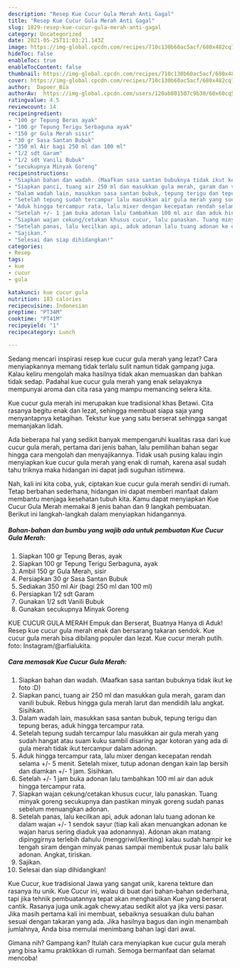 ```yaml
---
description: "Resep Kue Cucur Gula Merah Anti Gagal"
title: "Resep Kue Cucur Gula Merah Anti Gagal"
slug: 1829-resep-kue-cucur-gula-merah-anti-gagal
category: Uncategorized
date: 2021-05-25T11:03:21.143Z
image: https://img-global.cpcdn.com/recipes/710c130b60ac5acf/680x482cq70/kue-cucur-gula-merah-foto-resep-utama.jpg
hideToc: false
enableToc: true
enableTocContent: false
thumbnail: https://img-global.cpcdn.com/recipes/710c130b60ac5acf/680x482cq70/kue-cucur-gula-merah-foto-resep-utama.jpg
cover: https://img-global.cpcdn.com/recipes/710c130b60ac5acf/680x482cq70/kue-cucur-gula-merah-foto-resep-utama.jpg
author:  Dapoer_Bia
authorAv:  https://img-global.cpcdn.com/users/120ab801507c9b30/60x60cq50/avatar.jpg
ratingvalue: 4.5
reviewcount: 14
recipeingredient:
- "100 gr Tepung Beras ayak"
- "100 gr Tepung Terigu Serbaguna ayak"
- "150 gr Gula Merah sisir"
- "30 gr Sasa Santan Bubuk"
- "350 ml Air bagi 250 ml dan 100 ml"
- "1/2 sdt Garam"
- "1/2 sdt Vanili Bubuk"
- "secukupnya Minyak Goreng"
recipeinstructions:
- "Siapkan bahan dan wadah. (Maafkan sasa santan bubuknya tidak ikut ke foto :D)"
- "Siapkan panci, tuang air 250 ml dan masukkan gula merah, garam dan vanili bubuk. Rebus hingga gula merah larut dan mendidih lalu angkat. Sisihkan."
- "Dalam wadah lain, masukkan sasa santan bubuk, tepung terigu dan tepung beras, aduk hingga tercampur rata."
- "Setelah tepung sudah tercampur lalu masukkan air gula merah yang sudah hangat atau suam kuku sambil disaring agar kotoran yang ada di gula merah tidak ikut tercampur dalam adonan."
- "Aduk hingga tercampur rata, lalu mixer dengan kecepatan rendah selama +/- 5 menit. Setelah mixer, tutup adonan dengan kain lap bersih dan diamkan +/- 1 jam. Sisihkan."
- "Setelah +/- 1 jam buka adonan lalu tambahkan 100 ml air dan aduk hingga tercampur rata."
- "Siapkan wajan cekung/cetakan khusus cucur, lalu panaskan. Tuang minyak goreng secukupnya dan pastikan minyak goreng sudah panas sebelum menuangkan adonan."
- "Setelah panas, lalu kecilkan api, aduk adonan lalu tuang adonan ke dalam wajan +/- 1 sendok sayur (tiap kali akan menuangkan adonan ke wajan harus sering diaduk yaa adonannya). Adonan akan matang dipinggirnya terlebih dahulu (menggriwil/keriting) kalau sudah hampir ke tengah siram dengan minyak panas sampai membentuk pusar lalu balik adonan. Angkat, tiriskan."
- "Sajikan."
- "Selesai dan siap dihidangkan!"
categories:
- Resep
tags:
- kue
- cucur
- gula

katakunci: kue cucur gula 
nutrition: 183 calories
recipecuisine: Indonesian
preptime: "PT34M"
cooktime: "PT41M"
recipeyield: "1"
recipecategory: Lunch

---
```



Sedang mencari inspirasi resep kue cucur gula merah yang lezat? Cara menyiapkannya memang tidak terlalu sulit namun tidak gampang juga. Kalau keliru mengolah maka hasilnya tidak akan memuaskan dan bahkan tidak sedap. Padahal kue cucur gula merah yang enak selayaknya mempunyai aroma dan cita rasa yang mampu memancing selera kita.


Kue cucur gula merah ini merupakan kue tradisional khas Betawi. Cita rasanya begitu enak dan lezat, sehingga membuat siapa saja yang menyantapnya ketagihan. Tekstur kue yang satu berserat sehingga sangat memanjakan lidah.

Ada beberapa hal yang sedikit banyak mempengaruhi kualitas rasa dari kue cucur gula merah, pertama dari jenis bahan, lalu pemilihan bahan segar hingga cara mengolah dan menyajikannya. Tidak usah pusing kalau ingin menyiapkan kue cucur gula merah yang enak di rumah, karena asal sudah tahu triknya maka hidangan ini dapat jadi suguhan istimewa.


Nah, kali ini kita coba, yuk, ciptakan kue cucur gula merah sendiri di rumah. Tetap berbahan sederhana, hidangan ini dapat memberi manfaat dalam membantu menjaga kesehatan tubuh kita. Kamu dapat menyiapkan Kue Cucur Gula Merah memakai 8 jenis bahan dan 9 langkah pembuatan. Berikut ini langkah-langkah dalam menyiapkan hidangannya.

<!--inarticleads1-->

##### Bahan-bahan dan bumbu yang wajib ada untuk pembuatan Kue Cucur Gula Merah:

1. Siapkan 100 gr Tepung Beras, ayak
1. Siapkan 100 gr Tepung Terigu Serbaguna, ayak
1. Ambil 150 gr Gula Merah, sisir
1. Persiapkan 30 gr Sasa Santan Bubuk
1. Sediakan 350 ml Air (bagi 250 ml dan 100 ml)
1. Persiapkan 1/2 sdt Garam
1. Gunakan 1/2 sdt Vanili Bubuk
1. Gunakan secukupnya Minyak Goreng


KUE CUCUR GULA MERAH Empuk dan Berserat, Buatnya Hanya di Aduk! Resep kue cucur gula merah enak dan bersarang takaran sendok. Kue cucur gula merah bisa dibilang populer dan lezat. Kue cucur merah putih. foto: Instagram/@arfialukita. 

<!--inarticleads2-->

##### Cara memasak Kue Cucur Gula Merah:

1. Siapkan bahan dan wadah. (Maafkan sasa santan bubuknya tidak ikut ke foto :D)
1. Siapkan panci, tuang air 250 ml dan masukkan gula merah, garam dan vanili bubuk. Rebus hingga gula merah larut dan mendidih lalu angkat. Sisihkan.
1. Dalam wadah lain, masukkan sasa santan bubuk, tepung terigu dan tepung beras, aduk hingga tercampur rata.
1. Setelah tepung sudah tercampur lalu masukkan air gula merah yang sudah hangat atau suam kuku sambil disaring agar kotoran yang ada di gula merah tidak ikut tercampur dalam adonan.
1. Aduk hingga tercampur rata, lalu mixer dengan kecepatan rendah selama +/- 5 menit. Setelah mixer, tutup adonan dengan kain lap bersih dan diamkan +/- 1 jam. Sisihkan.
1. Setelah +/- 1 jam buka adonan lalu tambahkan 100 ml air dan aduk hingga tercampur rata.
1. Siapkan wajan cekung/cetakan khusus cucur, lalu panaskan. Tuang minyak goreng secukupnya dan pastikan minyak goreng sudah panas sebelum menuangkan adonan.
1. Setelah panas, lalu kecilkan api, aduk adonan lalu tuang adonan ke dalam wajan +/- 1 sendok sayur (tiap kali akan menuangkan adonan ke wajan harus sering diaduk yaa adonannya). Adonan akan matang dipinggirnya terlebih dahulu (menggriwil/keriting) kalau sudah hampir ke tengah siram dengan minyak panas sampai membentuk pusar lalu balik adonan. Angkat, tiriskan.
1. Sajikan.
1. Selesai dan siap dihidangkan!

Kue Cucur, kue tradisional Jawa yang sangat unik, karena tekture dan rasanya itu unik. Kue Cucur ini, walau di buat dari bahan-bahan sederhana, tapi jika tehnik pembuatannya tepat akan menghasilkan Kue yang berserat cantik. Rasanya juga unik.agak chewy.atau sedikit alot ya jika versi pasar. Jika masih pertama kali ini membuat, sebaiknya sesuaikan dulu bahan sesuai dengan takaran yang ada. Jika hasilnya bagus dan ingin menambah jumlahnya, Anda bisa memulai menimbang bahan lagi dari awal. 

Gimana nih? Gampang kan? Itulah cara menyiapkan kue cucur gula merah yang bisa kamu praktikkan di rumah. Semoga bermanfaat dan selamat mencoba!
